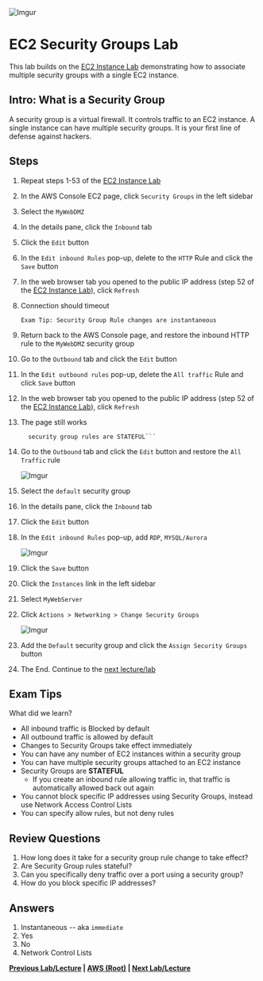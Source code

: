 ![Imgur](https://i.imgur.com/9awJmtb.png)


EC2 Security Groups Lab
======

This lab builds on the [EC2 Instance Lab](ec2-instance-lab.md) demonstrating how to associate multiple security
groups with a single EC2 instance.


## Intro: What is a Security Group

A security group is a virtual firewall. It controls traffic to an EC2 instance. A single instance can have 
multiple security groups. It is your first line of defense against hackers.


## Steps

1.  Repeat steps 1-53 of the [EC2 Instance Lab](ec2-instance-lab.md)
2.  In the AWS Console EC2 page, click `Security Groups` in the left sidebar
3.  Select the `MyWebDMZ`
4.  In the details pane, click the `Inbound` tab
5.  Click the `Edit` button
6.  In the `Edit inbound Rules` pop-up, delete to the `HTTP` Rule and click the `Save` button
7.  In the web browser tab you opened to the public IP address (step 52 of the [EC2 Instance Lab](ec2-instance-lab.md)),
    click `Refresh`
8.  Connection should timeout

    ```Exam Tip: Security Group Rule changes are instantaneous```  

9.  Return back to the AWS Console page, and restore the inbound HTTP rule to the `MyWebDMZ` security group
10. Go to the `Outbound` tab and click the `Edit` button
11. In the `Edit outbound rules` pop-up, delete the `All traffic` Rule and click `Save` button
12. In the web browser tab you opened to the public IP address (step 52 of the [EC2 Instance Lab](ec2-instance-lab.md)),
    click `Refresh`
13. The page still works 

    ```Exam Tip: As soon as you add an Inbound rule, Outbound rules are added automatically. This means 
      security group rules are STATEFUL```

14. Go to the `Outbound` tab and click the `Edit` button and restore the `All Traffic` rule

    ![Imgur](https://i.imgur.com/2AevHPF.png)
    
15. Select the `default` security group
16. In the details pane, click the `Inbound` tab
17. Click the `Edit` button
18. In the `Edit inbound Rules` pop-up, add `RDP`, `MYSQL/Aurora` 

    ![Imgur](https://i.imgur.com/KZVkuDv.png)
    
19. Click the `Save` button
20. Click the `Instances` link in the left sidebar
21. Select `MyWebServer`
22. Click `Actions > Networking > Change Security Groups`

    ![Imgur](https://i.imgur.com/wxWOwKb.png)
    
23. Add the `Default` security group and click the `Assign Security Groups` button
24. The End.  Continue to the [next lecture/lab](ec2-ebs-volumes-lab.md)


## Exam Tips

What did we learn?

* All inbound traffic is Blocked by default
* All outbound traffic is allowed by default
* Changes to Security Groups take effect immediately
* You can have any number of EC2 instances within a security group
* You can have multiple security groups attached to an EC2 instance
* Security Groups are **STATEFUL**
  * If you create an inbound rule allowing traffic in, that traffic is automatically allowed back out again
* You cannot block specific IP addresses using Security Groups, instead use Network Access Control Lists
* You can specify allow rules, but not deny rules


## Review Questions

1.  How long does it take for a security group rule change to take effect?
2.  Are Security Group rules stateful?
3.  Can you specifically deny traffic over a port using a security group?
4.  How do you block specific IP addresses?


## Answers

1.  Instantaneous -- aka `immediate`
2.  Yes
3.  No
4.  Network Control Lists


**[Previous Lab/Lecture](ec2-instance-lab.md) | [AWS (Root)](../readme.adoc) | [Next Lab/Lecture](ec2-ebs-volumes-lab.md)**
